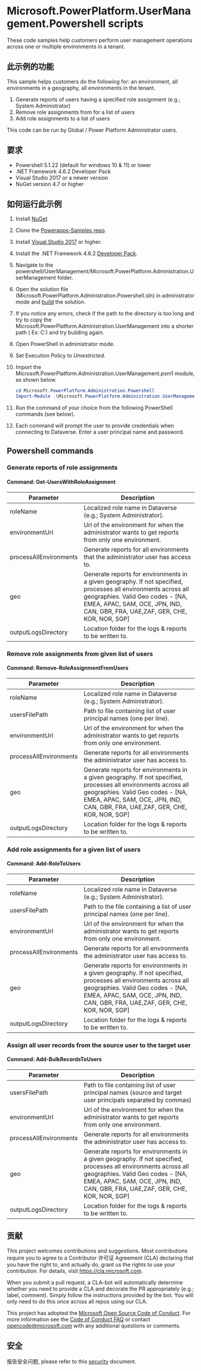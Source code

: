 # Microsoft.PowerPlatform.UserManagement.Powershell scripts

These code samples help customers perform user management operations across one or multiple environments in a tenant.

## 此示例的功能

This sample helps customers do the following for: an environment, all environments in a geography, all environments in the tenant.

1. Generate reports of users having a specified role assignment (e.g.; System Administrator)
1. Remove role assignments from for a list of users
1. Add role assignments to a list of users

This code can be run by Global / Power Platform Administrator users.

## 要求

- Powershell 5.1.22 (default for windows 10 & 11) or lower
- .NET Framework 4.6.2 Developer Pack
- Visual Studio 2017 or a newer version
- NuGet version 4.7 or higher

## 如何运行此示例

1. Install [NuGet](https://www.nuget.org/downloads) 
2. Clone the [Powerapps-Samples repo](https://github.com/microsoft/PowerApps-Samples.git).
3. Install [Visual Studio 2017](https://visualstudio.microsoft.com/downloads/) or higher.
4. Install the .NET Framework 4.6.2 [Developer Pack](https://dotnet.microsoft.com/download/dotnet-framework/net462).
5. Navigate to the powershell/UserManagement/Microsoft.PowerPlatform.Administration.UserManagement folder.
6. Open the solution file (Microsoft.PowerPlatform.Administration.Powershell.sln) in administrator mode and [build](https://learn.microsoft.com/visualstudio/ide/building-and-cleaning-projects-and-solutions-in-visual-studio?view=vs-2022) the solution.
7. If you notice any errors, check if the path to the directory is too long and try to copy the Microsoft.PowerPlatform.Administration.UserManagement into a shorter path ( Ex: C:\) and try building again.
8. Open PowerShell in administrator mode.
9. Set Execution Policy to *Unrestricted*.
10. Import the Microsoft.PowerPlatform.Administration.UserManagement.psm1 module, as shown below.

    ```powershell
    cd Microsoft.PowerPlatform.Administration.Powershell
    Import-Module .\Microsoft.PowerPlatform.Administration.UserManagement.psm1
    ```

11. Run the command of your choice from the following PowerShell commands (see below).
12. Each command will prompt the user to provide credentials when connecting to Dataverse. Enter a user principal name and password.

## Powershell commands

### Generate reports of role assignments

#### Command: Get-UsersWithRoleAssignment

| Parameter | Description |
|---|---|
|roleName|Localized role name in Dataverse (e.g.; System Administrator).|
|environmentUrl|Url of the environment for when the administrator wants to get reports from only one environment.|
|processAllEnvironments|Generate reports for all environments that the administrator user has access to.|
|geo|Generate reports for environments in a given geography. If not specified, processes all environments across all geographies. Valid Geo codes - [NA, EMEA, APAC, SAM, OCE, JPN, IND, CAN, GBR, FRA, UAE,ZAF, GER, CHE, KOR, NOR, SGP] |
|outputLogsDirectory|Location folder for the logs & reports to be written to.|

### Remove role assignments from given list of users

#### Command: Remove-RoleAssignmentFromUsers

| Parameter | Description |
|---|---|
|roleName|Localized role name in Dataverse (e.g.; System Administrator).|
|usersFilePath|Path to file containing list of user principal names (one per line).|
|environmentUrl|Url of the environment for when the administrator wants to get reports from only one environment.|
|processAllEnvironments|Generate reports for all environments the administrator user has access to.|
|geo|Generate reports for environments in a given geography. If not specified, processes all environments across all geographies. Valid Geo codes - [NA, EMEA, APAC, SAM, OCE, JPN, IND, CAN, GBR, FRA, UAE,ZAF, GER, CHE, KOR, NOR, SGP] |
|outputLogsDirectory|Location folder for the logs & reports to be written to.|

### Add role assignments for a given list of users

#### Command: Add-RoleToUsers

| Parameter | Description |
|---|---|
|roleName|Localized role name in Dataverse (e.g.; System Administrator).|
|usersFilePath|Path to the file containing a list of user principal names (one per line).|
|environmentUrl|Url of the environment for when the administrator wants to get reports from only one environment.|
|processAllEnvironments|Generate reports for all environments the administrator user has access to.|
|geo|Generate reports for environments in a given geography. If not specified, processes all environments across all geographies. Valid Geo codes - [NA, EMEA, APAC, SAM, OCE, JPN, IND, CAN, GBR, FRA, UAE,ZAF, GER, CHE, KOR, NOR, SGP] |
|outputLogsDirectory|Location folder for the logs & reports to be written to.|

### Assign all user records from the source user to the target user

#### Command: Add-BulkRecordsToUsers

| Parameter | Description |
|---|---|
|usersFilePath|Path to file containing list of user principal names (source and target user principals separated by commas)|
|environmentUrl|Url of the environment for when the administrator wants to get reports from only one environment.|
|processAllEnvironments|Generate reports for all environments the administrator user has access to.|
|geo|Generate reports for environments in a given geography. If not specified, processes all environments across all geographies. Valid Geo codes - [NA, EMEA, APAC, SAM, OCE, JPN, IND, CAN, GBR, FRA, UAE,ZAF, GER, CHE, KOR, NOR, SGP] |
|outputLogsDirectory|Location folder for the logs & reports to be written to.|


## 贡献

This project welcomes contributions and suggestions.  Most contributions require you to agree to a
Contributor 许可证 Agreement (CLA) declaring that you have the right to, and actually do, grant us
the rights to use your contribution. For details, visit https://cla.microsoft.com.

When you submit a pull request, a CLA-bot will automatically determine whether you need to provide
a CLA and decorate the PR appropriately (e.g.; label, comment). Simply follow the instructions
provided by the bot. You will only need to do this once across all repos using our CLA.

This project has adopted the [Microsoft Open Source Code of Conduct](https://opensource.microsoft.com/codeofconduct/).
For more information see the [Code of Conduct FAQ](https://opensource.microsoft.com/codeofconduct/faq/) or
contact [opencode@microsoft.com](mailto:opencode@microsoft.com) with any additional questions or comments.

## 安全

报告安全问题, please refer to this [security](https://github.com/microsoft/PowerApps-Samples/blob/master/SECURITY.md) document.
